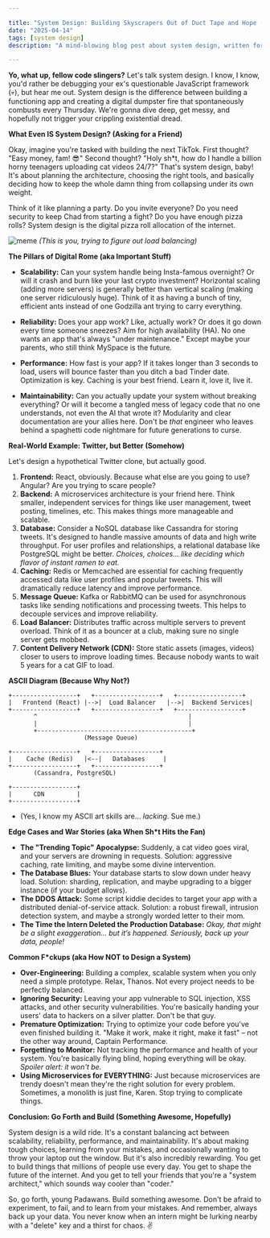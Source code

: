 ```yaml
---

title: "System Design: Building Skyscrapers Out of Duct Tape and Hope (For Real Tho)"
date: "2025-04-14"
tags: [system design]
description: "A mind-blowing blog post about system design, written for chaotic Gen Z engineers. Prepare to be enlightened... or at least slightly less confused."

---
```


**Yo, what up, fellow code slingers?** Let's talk system design. I know, I know, you'd rather be debugging your ex's questionable JavaScript framework (💀), but hear me out. System design is the difference between building a functioning app and creating a digital dumpster fire that spontaneously combusts every Thursday. We're gonna dive deep, get messy, and hopefully not trigger your crippling existential dread.

**What Even IS System Design? (Asking for a Friend)**

Okay, imagine you're tasked with building the next TikTok. First thought? "Easy money, fam! 😎" Second thought? "Holy sh*t, how do I handle a billion horny teenagers uploading cat videos 24/7?" That's system design, baby! It's about planning the architecture, choosing the right tools, and basically deciding how to keep the whole damn thing from collapsing under its own weight.

Think of it like planning a party. Do you invite everyone? Do you need security to keep Chad from starting a fight? Do you have enough pizza rolls? System design is the digital pizza roll allocation of the internet.

![meme](https://i.imgflip.com/3004r3.jpg)
*(This is you, trying to figure out load balancing)*

**The Pillars of Digital Rome (aka Important Stuff)**

*   **Scalability:** Can your system handle being Insta-famous overnight? Or will it crash and burn like your last crypto investment? Horizontal scaling (adding more servers) is generally better than vertical scaling (making one server ridiculously huge). Think of it as having a bunch of tiny, efficient ants instead of one Godzilla ant trying to carry everything.

*   **Reliability:** Does your app work? Like, actually work? Or does it go down every time someone sneezes? Aim for high availability (HA). No one wants an app that's always "under maintenance." Except maybe your parents, who still think MySpace is the future.

*   **Performance:** How fast is your app? If it takes longer than 3 seconds to load, users will bounce faster than you ditch a bad Tinder date. Optimization is key. Caching is your best friend. Learn it, love it, live it.

*   **Maintainability:** Can you actually update your system without breaking everything? Or will it become a tangled mess of legacy code that no one understands, not even the AI that wrote it? Modularity and clear documentation are your allies here. Don't be *that* engineer who leaves behind a spaghetti code nightmare for future generations to curse.

**Real-World Example: Twitter, but Better (Somehow)**

Let's design a hypothetical Twitter clone, but actually good.

1.  **Frontend:** React, obviously. Because what else are you going to use? Angular? Are you trying to scare people?
2.  **Backend:** A microservices architecture is your friend here. Think smaller, independent services for things like user management, tweet posting, timelines, etc. This makes things more manageable and scalable.
3.  **Database:** Consider a NoSQL database like Cassandra for storing tweets. It's designed to handle massive amounts of data and high write throughput. For user profiles and relationships, a relational database like PostgreSQL might be better. *Choices, choices… like deciding which flavor of instant ramen to eat.*
4.  **Caching:** Redis or Memcached are essential for caching frequently accessed data like user profiles and popular tweets. This will dramatically reduce latency and improve performance.
5.  **Message Queue:** Kafka or RabbitMQ can be used for asynchronous tasks like sending notifications and processing tweets. This helps to decouple services and improve reliability.
6.  **Load Balancer:** Distributes traffic across multiple servers to prevent overload. Think of it as a bouncer at a club, making sure no single server gets mobbed.
7.  **Content Delivery Network (CDN):** Store static assets (images, videos) closer to users to improve loading times. Because nobody wants to wait 5 years for a cat GIF to load.

**ASCII Diagram (Because Why Not?)**

```
+------------------+   +------------------+   +------------------+
|   Frontend (React) |-->|  Load Balancer   |-->|  Backend Services|
+------------------+   +------------------+   +------------------+
       ^                                          |
       |                                          |
       +-------------------------------------------+
                     (Message Queue)

+------------------+   +------------------+
|    Cache (Redis)   |<--|   Databases     |
+------------------+   +------------------+
       (Cassandra, PostgreSQL)

+------------------+
|      CDN         |
+------------------+
```

*   (Yes, I know my ASCII art skills are… *lacking*. Sue me.)

**Edge Cases and War Stories (aka When Sh*t Hits the Fan)**

*   **The "Trending Topic" Apocalypse:** Suddenly, a cat video goes viral, and your servers are drowning in requests. Solution: aggressive caching, rate limiting, and maybe some divine intervention.
*   **The Database Blues:** Your database starts to slow down under heavy load. Solution: sharding, replication, and maybe upgrading to a bigger instance (if your budget allows).
*   **The DDOS Attack:** Some script kiddie decides to target your app with a distributed denial-of-service attack. Solution: a robust firewall, intrusion detection system, and maybe a strongly worded letter to their mom.
*   **The Time the Intern Deleted the Production Database:** *Okay, that might be a slight exaggeration… but it’s happened. Seriously, back up your data, people!*

**Common F\*ckups (aka How NOT to Design a System)**

*   **Over-Engineering:** Building a complex, scalable system when you only need a simple prototype. Relax, Thanos. Not every project needs to be perfectly balanced.
*   **Ignoring Security:** Leaving your app vulnerable to SQL injection, XSS attacks, and other security vulnerabilities. You're basically handing your users' data to hackers on a silver platter. Don't be that guy.
*   **Premature Optimization:** Trying to optimize your code before you've even finished building it. "Make it work, make it right, make it fast" – not the other way around, Captain Performance.
*   **Forgetting to Monitor:** Not tracking the performance and health of your system. You're basically flying blind, hoping everything will be okay. *Spoiler alert: it won't be.*
*   **Using Microservices for EVERYTHING:** Just because microservices are trendy doesn't mean they're the right solution for every problem. Sometimes, a monolith is just fine, Karen. Stop trying to complicate things.

**Conclusion: Go Forth and Build (Something Awesome, Hopefully)**

System design is a wild ride. It's a constant balancing act between scalability, reliability, performance, and maintainability. It's about making tough choices, learning from your mistakes, and occasionally wanting to throw your laptop out the window. But it's also incredibly rewarding. You get to build things that millions of people use every day. You get to shape the future of the internet. And you get to tell your friends that you're a "system architect," which sounds way cooler than "coder."

So, go forth, young Padawans. Build something awesome. Don't be afraid to experiment, to fail, and to learn from your mistakes. And remember, always back up your data. You never know when an intern might be lurking nearby with a "delete" key and a thirst for chaos. ✌️
